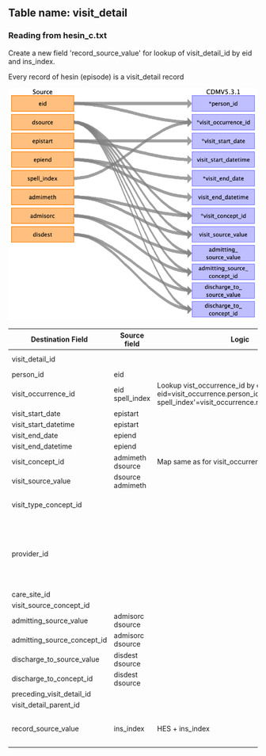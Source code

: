 ## Table name: visit_detail

### Reading from hesin_c.txt

Create a new field 'record_source_value' for lookup of visit_detail_id by eid and ins_index.

Every record of hesin (episode) is a visit_detail record

![](md_files/image_visit_detail.png)

| Destination Field | Source field | Logic | Comment field |
| --- | --- | --- | --- |
| visit_detail_id |  |  | Auto-increment |
| person_id | eid |  |  |
| visit_occurrence_id | eid<br>spell_index | Lookup vist_occurrence_id by eid and spellindex  eid=visit_occurrence.person_id  'HES-spell_index'=visit_occurrence.record_source_value<br> |  |
| visit_start_date | epistart |  |  |
| visit_start_datetime | epistart |  |  |
| visit_end_date | epiend |  |  |
| visit_end_datetime | epiend |  |  |
| visit_concept_id | admimeth<br>dsource | Map same as for visit_occurrence |  |
| visit_source_value | dsource<br>admimeth |  |  |
| visit_type_concept_id |  |  | 32827,  # 'EHR encounter record' |
| provider_id |  |  | This can be retrieved from either hesin.mainspef or hesin.tretspef. Not implemented. |
| care_site_id |  |  |  |
| visit_source_concept_id |  |  |  |
| admitting_source_value | admisorc<br>dsource |  |  |
| admitting_source_concept_id | admisorc<br>dsource |  |  |
| discharge_to_source_value | disdest<br>dsource |  |  |
| discharge_to_concept_id | disdest<br>dsource |  |  |
| preceding_visit_detail_id |  |  |  |
| visit_detail_parent_id |  |  |  |
| record_source_value | ins_index | HES + ins_index | The ins_index with eid is the unique key for hesin table. |

